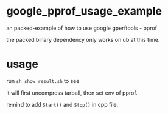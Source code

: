 # google_pprof_usage_example
an packed-example of how to use google gperftools - pprof 

the packed binary dependency only works on ub at this time.

# usage

run `sh show_result.sh` to see

it will first uncompress tarball, then set env of pprof.

remind to add `Start()` and `Stop()` in cpp file.


